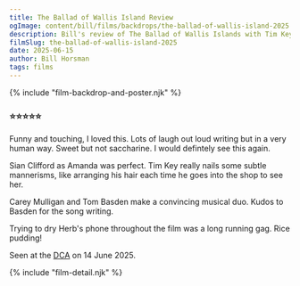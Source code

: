 ```yaml
---
title: The Ballad of Wallis Island Review
ogImage: content/bill/films/backdrops/the-ballad-of-wallis-island-2025.jpg
description: Bill's review of The Ballad of Wallis Islands with Tim Key, Carey Mulligan and Tom Basden — 8/10. 
filmSlug: the-ballad-of-wallis-island-2025
date: 2025-06-15
author: Bill Horsman
tags: films
---
```


{% include "film-backdrop-and-poster.njk" %}

### ⭐⭐⭐⭐⭐

Funny and touching, I loved this. Lots of laugh out loud writing but in a very human way. Sweet but not saccharine. I would defintely see this again.

Sian Clifford as Amanda was perfect. Tim Key really nails some subtle mannerisms, like arranging his hair each time he goes into the shop to see her. 

Carey Mulligan and Tom Basden make a convincing musical duo. Kudos to Basden for the song writing. 

Trying to dry Herb's phone throughout the film was a long running gag. Rice pudding!

Seen at the [DCA](https://www.dca.org.uk/) on 14 June 2025.

{% include "film-detail.njk" %}
